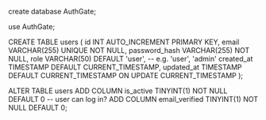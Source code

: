 create database AuthGate;

use AuthGate;

CREATE TABLE users (
  id INT AUTO_INCREMENT PRIMARY KEY,
  email VARCHAR(255) UNIQUE NOT NULL,
  password_hash VARCHAR(255) NOT NULL,
  role VARCHAR(50) DEFAULT 'user', -- e.g. 'user', 'admin'
  created_at TIMESTAMP DEFAULT CURRENT_TIMESTAMP,
  updated_at TIMESTAMP DEFAULT CURRENT_TIMESTAMP ON UPDATE CURRENT_TIMESTAMP
);


ALTER TABLE users
ADD COLUMN is_active TINYINT(1) NOT NULL DEFAULT 0         -- user can log in?
ADD COLUMN email_verified TINYINT(1) NOT NULL DEFAULT 0;
